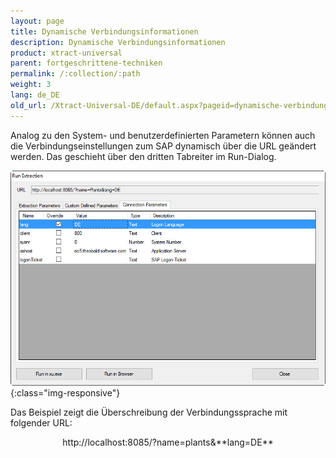 ```yaml
---
layout: page
title: Dynamische Verbindungsinformationen
description: Dynamische Verbindungsinformationen
product: xtract-universal
parent: fortgeschrittene-techniken
permalink: /:collection/:path
weight: 3
lang: de_DE
old_url: /Xtract-Universal-DE/default.aspx?pageid=dynamische-verbindungsinformationen
---
```


Analog zu den System- und benutzerdefinierten Parametern können auch die Verbindungseinstellungen zum SAP dynamisch über die URL geändert werden. Das geschieht über den dritten Tabreiter im Run-Dialog.

![Run-Extraction-Connection-Parameters](/img/content/Run-Extraction-Connection-Parameters.jpg){:class="img-responsive"}

Das Beispiel zeigt die Überschreibung der Verbindungssprache mit folgender URL:

<center>http://localhost:8085/?name=plants&**lang=DE**</center>
